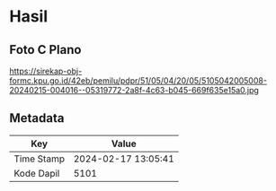 # Hasil

## Foto C Plano

https://sirekap-obj-formc.kpu.go.id/42eb/pemilu/pdpr/51/05/04/20/05/5105042005008-20240215-004016--05319772-2a8f-4c63-b045-669f635e15a0.jpg


## Metadata

| Key        | Value               |
| ---------- | ------------------- |
| Time Stamp | 2024-02-17 13:05:41 |
| Kode Dapil | 5101                |



